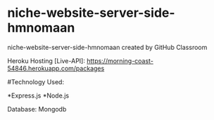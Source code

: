 # niche-website-server-side-hmnomaan
niche-website-server-side-hmnomaan created by GitHub Classroom

Heroku Hosting [Live-API]: https://morning-coast-54846.herokuapp.com/packages

#Technology Used:

*Express.js
*Node.js

Database: Mongodb

